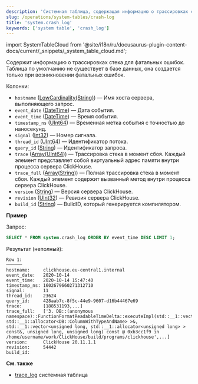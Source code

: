 ```yaml
---
description: 'Системная таблица, содержащая информацию о трассировках стека для фатальных ошибок.'
slug: /operations/system-tables/crash-log
title: 'system.crash_log'
keywords: ['system table', 'crash_log']
---
```


import SystemTableCloud from '@site/i18n/ru/docusaurus-plugin-content-docs/current/_snippets/_system_table_cloud.md';

<SystemTableCloud/>

Содержит информацию о трассировках стека для фатальных ошибок. Таблица по умолчанию не существует в базе данных, она создается только при возникновении фатальных ошибок.

Колонки:

- `hostname` ([LowCardinality(String)](../../sql-reference/data-types/string.md)) — Имя хоста сервера, выполняющего запрос.
- `event_date` ([DateTime](../../sql-reference/data-types/datetime.md)) — Дата события.
- `event_time` ([DateTime](../../sql-reference/data-types/datetime.md)) — Время события.
- `timestamp_ns` ([UInt64](../../sql-reference/data-types/int-uint.md)) — Временная метка события с точностью до наносекунд.
- `signal` ([Int32](../../sql-reference/data-types/int-uint.md)) — Номер сигнала.
- `thread_id` ([UInt64](../../sql-reference/data-types/int-uint.md)) — Идентификатор потока.
- `query_id` ([String](../../sql-reference/data-types/string.md)) — Идентификатор запроса.
- `trace` ([Array](../../sql-reference/data-types/array.md)([UInt64](../../sql-reference/data-types/int-uint.md))) — Трассировка стека в момент сбоя. Каждый элемент представляет собой виртуальный адрес памяти внутри процесса сервера ClickHouse.
- `trace_full` ([Array](../../sql-reference/data-types/array.md)([String](../../sql-reference/data-types/string.md))) — Полная трассировка стека в момент сбоя. Каждый элемент содержит вызванный метод внутри процесса сервера ClickHouse.
- `version` ([String](../../sql-reference/data-types/string.md)) — Версия сервера ClickHouse.
- `revision` ([UInt32](../../sql-reference/data-types/int-uint.md)) — Ревизия сервера ClickHouse.
- `build_id` ([String](../../sql-reference/data-types/string.md)) — BuildID, который генерируется компилятором.

**Пример**

Запрос:

``` sql
SELECT * FROM system.crash_log ORDER BY event_time DESC LIMIT 1;
```

Результат (неполный):

``` text
Row 1:
──────
hostname:     clickhouse.eu-central1.internal
event_date:   2020-10-14
event_time:   2020-10-14 15:47:40
timestamp_ns: 1602679660271312710
signal:       11
thread_id:    23624
query_id:     428aab7c-8f5c-44e9-9607-d16b44467e69
trace:        [188531193,...]
trace_full:   ['3. DB::(anonymous namespace)::FunctionFormatReadableTimeDelta::executeImpl(std::__1::vector<DB::ColumnWithTypeAndName, std::__1::allocator<DB::ColumnWithTypeAndName> >&, std::__1::vector<unsigned long, std::__1::allocator<unsigned long> > const&, unsigned long, unsigned long) const @ 0xb3cc1f9 in /home/username/work/ClickHouse/build/programs/clickhouse',...]
version:      ClickHouse 20.11.1.1
revision:     54442
build_id:
```

**См. также**
- [trace_log](../../operations/system-tables/trace_log.md) системная таблица
